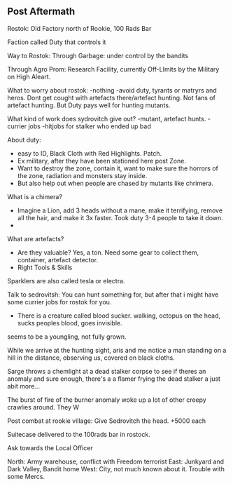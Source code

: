 ## Post Aftermath


Rostok:
Old Factory north of Rookie, 100 Rads Bar

Faction called Duty that controls it


Way to Rostok:
Through Garbage: under control by the bandits

Through Agro Prom: Research Facility, currently Off-LImits by the Military on High Aleart.


What to worry about rostok:
-nothing
-avoid duty, tyrants or matryrs and heros. Dont get cought with artefacts there/artefact hunting. Not fans of artefact hunting. But Duty pays well for hunting mutants.


What kind of work does sydrovitch give out?
-mutant, artefact hunts.
-currier jobs
-hitjobs for stalker who ended up bad

About duty:
- easy to ID, Black Cloth with Red Highlights. Patch.
- Ex military, after they have been stationed here post Zone.
- Want to destroy the zone, contain it, want to make sure the horrors of the zone, radiation and monsters stay inside.
- But also help out when people are chased by mutants like chrimera.
  

What is a chimera?
- Imagine a Lion, add 3 heads without a mane, make it terrifying, remove all the hair, and make it 3x faster. Took duty 3-4 people to take it down.
- 

What are artefacts?
- Are they valuable? Yes, a ton. Need some gear to collect them, container, artefact detector.
- Right Tools & Skills

Sparklers are also called tesla or electra.


Talk to sedrovitsh:
You can hunt something for, but after that i might have some currier jobs for rostok for you.

- There is a creature called blood sucker. walking, octopus on the head, sucks peoples blood, goes invisible.

seems to be a youngling, not fully grown.


While we arrive at the hunting sight, aris and me notice a man standing on a hill in the distance, observing us, covered on black cloths.



Sarge throws a chemlight at a dead stalker corpse to see if theres an anomaly and sure enough, there's a a flamer frying the dead stalker a just abit more...

The burst of fire of the burner anomaly woke up a lot of other creepy crawlies around. They 
W

Post combat at rookie village:
Give Sedrovitch the head.
+5000 each

Suitecase delivered to the 100rads bar in rostock.

Ask towards the Local Officer

North: Army warehouse, conflict with Freedom terrorist
East: Junkyard and Dark Valley, Bandit home
West: City, not much known about it. Trouble with some Mercs. 
